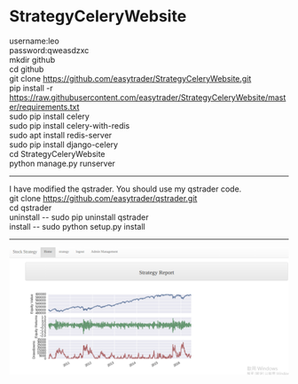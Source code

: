 # StrategyCeleryWebsite<br/>
username:leo<br/>
password:qweasdzxc<br/>
mkdir github<br/>
cd github<br/>
git clone https://github.com/easytrader/StrategyCeleryWebsite.git<br/>
pip install -r https://raw.githubusercontent.com/easytrader/StrategyCeleryWebsite/master/requirements.txt<br/>
sudo pip install celery<br/>
sudo pip install celery-with-redis<br/>
sudo apt install redis-server<br/>
sudo pip install django-celery<br/>
cd StrategyCeleryWebsite<br/>
python manage.py runserver<br/>
*****************************************************************************************************************
I have modified the qstrader. You should use my qstrader code.<br/>
git clone https://github.com/easytrader/qstrader.git<br/>
cd qstrader<br/>
uninstall -- sudo pip uninstall qstrader<br/>
install -- sudo python setup.py install<br/>
*****************************************************************************************************************
![alt tag](https://github.com/easytrader/StrategyCeleryWebsite/blob/master/website_backtest_result.png)
